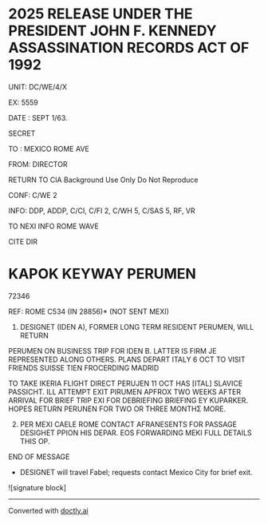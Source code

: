# 2025 RELEASE UNDER THE PRESIDENT JOHN F. KENNEDY ASSASSINATION RECORDS ACT OF 1992

UNIT: DC/WE/4/X

EX: 5559

DATE : SEPT 1/63.

SECRET

TO : MEXICO ROME AVE

FROM: DIRECTOR

RETURN TO CIA
Background Use Only
Do Not Reproduce

CONF: C/WE 2

INFO: DDP, ADDP, C/CI, C/FI 2, C/WH 5, C/SAS 5, RF, VR

TO NEXI INFO ROME WAVE

CITE DIR

# KAPOK KEYWAY PERUMEN

72346

REF: ROME C534 (IN 28856)* (NOT SENT MEXI)

1. DESIGNET (IDEN A), FORMER LONG TERM RESIDENT PERUMEN, WILL RETURN

PERUMEN ON BUSINESS TRIP FOR IDEN B. LATTER IS FIRM JE REPRESENTED ALONG OTHERS. PLANS DEPART ITALY 6 OCT TO VISIT FRIENDS SUISSE TIEN FROCERDING MADRID

TO TAKE IKERIA FLIGHT DIRECT PERUJEN 11 OCT HAS [ITAL] SLAVICE PASSICHT. ILL ATTEMPT EXIT PIRUMEN APFROX TWO WEEKS AFTER ARRIVAL FOR BRIEF TRIP EXI FOR DEBRIEFING BRIEFING EY KUPARKER. HOPES RETURN PERUNEN FOR TWO OR THREE ΜΟΝΤΗΣ MORE.

2. PER MEXI CAELE ROME CONTACT AFRANESENTS FOR PASSAGE DESIGHET PPION HIS DEPAR. EOS FORWARDING MEKI FULL DETAILS THIS OP.

END OF MESSAGE

* DESIGNET will travel Fabel; requests contact Mexico City for brief exit.

![signature block]


---
Converted with [doctly.ai](https://doctly.ai)